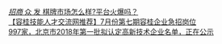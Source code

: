   
[*招商* 众 发 棋牌市场怎么样?平台火爆吗？](http://www.dianyue.me/archives/042/oy2s4jvlb8px86of/)  
[【容桂技能人才交流网推荐】7月份第七期容桂企业急招岗位](http://www.dianyue.me/archives/659/4sse197pn5gwx1fu/)  
[997家，北京市2018年第一批拟认定高新技术企业名单，正在公示](http://www.dianyue.me/archives/433/w8pu2rzoxke5yxb6/)